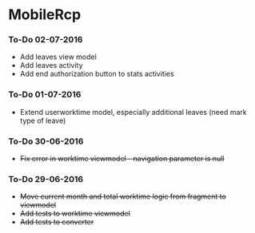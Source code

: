 # MobileRcp

### To-Do 02-07-2016

 - Add leaves view model
 - Add leaves activity 
 - Add end authorization button to stats activities

### To-Do 01-07-2016

 - Extend userworktime model, especially additional leaves (need mark type of leave)

### To-Do 30-06-2016

 - ~~Fix error in worktime viewmodel - navigation parameter is null~~

### To-Do 29-06-2016

 - ~~Move current month and total worktime logic from fragment to viewmodel~~
 - ~~Add tests to worktime viewmodel~~
 - ~~Add tests to converter~~